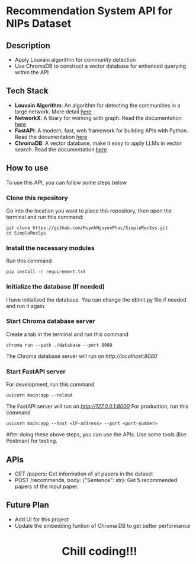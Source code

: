 # Recommendation System API for NIPs Dataset

## Description
* Apply Louvain algorithm for community detection
* Use ChromaDB to construct a vector database for enhanced querying within the API

## Tech Stack
* **Louvain Algorithm**: An algorithm for detecting the communities in a large network. More detail [here](https://en.wikipedia.org/wiki/Louvain_method)
* **NetworkX**: A libary for working with graph. Read the documentation [here](https://networkx.org/documentation/stable/tutorial.html)
* **FastAPI**:  A modern, fast, web framework for building APIs with Python. Read the documentation [here](https://fastapi.tiangolo.com/tutorial/)
* **ChromaDB**: A vector database, make it easy to apply LLMs in vector search. Read the documentation [here](https://docs.trychroma.com/)

## How to use
To use this API, you can follow some steps below

### Clone this repository
Go into the location you want to place this repository, then open the terminal and run this command:
```
git clone https://github.com/HuynhNguyenPhuc/SimpleRecSys.git
cd SimpleRecSys
```

### Install the necessary modules
Run this command
```
pip install -r requirement.txt
```

### Initialize the database (If needed)
I have initialized the database. You can change the dbInit.py file if needed and run it again.

### Start Chroma database server
Create a tab in the terminal and run this command
```
chroma run --path ./database --port 8080
```
The Chroma database server will run on *http://localhost:8080*

### Start FastAPI server
For development, run this command
```
uvicorn main:app --reload
```
The FastAPI server will run on *http://127.0.0.1:8000*
For production, run this command
```
uvicorn main:app --host <IP-address> --port <port-number>
```
After doing these above steps, you can use the APIs. Use some tools (like Postman) for testing.

## APIs
* GET /papers: Get information of all papers in the dataset
* POST /recommends, body: {"Sentence": str}: Get 5 recommended papers of the input paper.

## Future Plan
* Add UI for this project
* Update the embedding funtion of Chroma DB to get better performance

<h3 style="text-align:center; font-size:30px">Chill coding!!!</h3>
